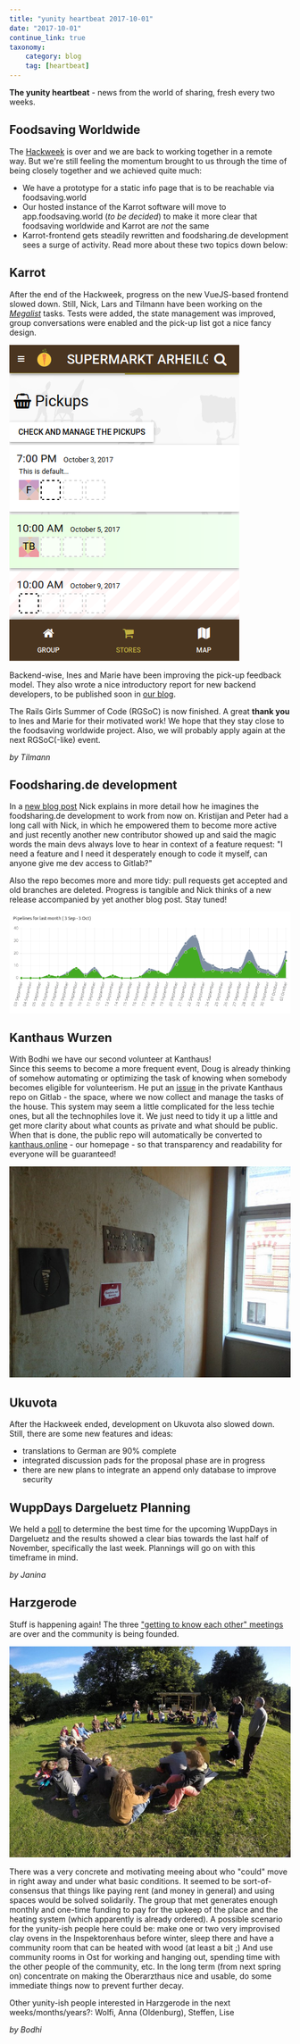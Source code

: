 ```yaml
---
title: "yunity heartbeat 2017-10-01"
date: "2017-10-01"
continue_link: true
taxonomy:
    category: blog
    tag: [heartbeat]
---
```


**The yunity heartbeat** - news from the world of sharing, fresh every two weeks.

## Foodsaving Worldwide
The [Hackweek](../2017-09-17) is over and we are back to working together in a remote way. But we're still feeling the momentum brought to us through the time of being closely together and we achieved quite much:
* We have a prototype for a static info page that is to be reachable via foodsaving.world
* Our hosted instance of the Karrot software will move to app.foodsaving.world (_to be decided_) to make it more clear that foodsaving worldwide and Karrot are _not_ the same
* Karrot-frontend gets steadily rewritten and foodsharing.de development sees a surge of activity. Read more about these two topics down below:

## Karrot

After the end of the Hackweek, progress on the new VueJS-based frontend slowed down. Still, Nick, Lars and Tilmann have been working on the [_Megalist_](https://github.com/yunity/karrot-frontend/issues/619) tasks. Tests were added, the state management was improved, group conversations were enabled and the pick-up list got a nice fancy design.

![](karrot-pickups.png)

Backend-wise, Ines and Marie have been improving the pick-up feedback model. They also wrote a nice introductory report for new backend developers, to be published soon in [our blog](blog.foodsaving.world).

The Rails Girls Summer of Code (RGSoC) is now finished. A great __thank you__ to Ines and Marie for their motivated work! We hope that they stay close to the foodsaving worldwide project. Also, we will probably apply again at the next RGSoC(-like) event.

_by Tilmann_

## Foodsharing.de development
In a [new blog post](https://devblog.foodsharing.de/2017/09/19/a-plan.html) Nick explains in more detail how he imagines the foodsharing.de development to work from now on. Kristijan and Peter had a long call with Nick, in which he empowered them to become more active and just recently another new contributor showed up and said the magic words the main devs always love to hear in context of a feature request: "I need a feature and I need it desperately enough to code it myself, can anyone give me dev access to Gitlab?"

Also the repo becomes more and more tidy: pull requests get accepted and old branches are deleted. Progress is tangible and Nick thinks of a new release accompanied by yet another blog post. Stay tuned!

![](fsbuilds.png)

## Kanthaus Wurzen
With Bodhi we have our second volunteer at Kanthaus! <br>
Since this seems to become a more frequent event, Doug is already thinking of somehow automating or optimizing the task of knowing when somebody becomes eligible for volunteerism. He put an [issue](https://gitlab.com/kanthaus/kanthaus-private/issues/10) in the private Kanthaus repo on Gitlab - the space, where we now collect and manage the tasks of the house. This system may seem a little complicated for the less techie ones, but all the technophiles love it. We just need to tidy it up a little and get more clarity about what counts as private and what should be public. When that is done, the public repo will automatically be converted to [kanthaus.online](https://kanthaus.online) - our homepage - so that transparency and readability for everyone will be guaranteed!

![](005.jpg)

## Ukuvota
After the Hackweek ended, development on Ukuvota also slowed down. Still, there are some new features and ideas:
- translations to German are 90% complete
- integrated discussion pads for the proposal phase are in progress
- there are new plans to integrate an append only database to improve security

## WuppDays Dargeluetz Planning
We held a [poll](https://poll.disroot.org/IGx3pHz1cN3hSWs8) to determine the best time for the upcoming WuppDays in Dargeluetz and the results showed a clear bias towards the last half of November, specifically the last week. Plannings will go on with this timeframe in mind.

 _by Janina_

## Harzgerode
Stuff is happening again! The three ["getting to know each other" meetings](https://www.gemeinschaftsstifter.info/gemeinschafts-initialtreffen/) are over and the community is being founded.

![](hzground.jpg)

There was a very concrete and motivating meeing about who "could" move in right away and under what basic conditions. It seemed to be sort-of-consensus that things like paying rent (and money in general) and using spaces would be solved solidarily. The group that met generates enough monthly and one-time funding to pay for the upkeep of the place and the heating system (which apparently is already ordered). A possible scenario for the yunity-ish people here could be: make one or two very improvised clay ovens in the Inspektorenhaus before winter, sleep there and have a community room that can be heated with wood (at least a bit ;)  And use community rooms in Ost for working and hanging out, spending time with the other people of the community, etc. In the long term (from next spring on) concentrate on making the Oberarzthaus nice and usable, do some immediate things now to prevent further decay.

Other yunity-ish people interested in Harzgerode in the next weeks/months/years?: Wolfi, Anna (Oldenburg), Steffen, Lise

_by Bodhi_
